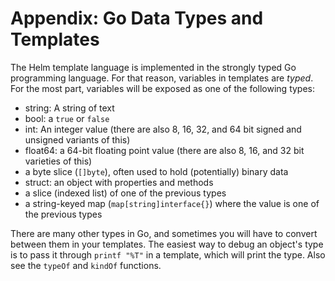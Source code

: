 # Appendix: Go Data Types and Templates

The Helm template language is implemented in the strongly typed Go programming
language. For that reason, variables in templates are _typed_. For the most
part, variables will be exposed as one of the following types:

- string: A string of text
- bool: a `true` or `false`
- int: An integer value (there are also 8, 16, 32, and 64 bit signed and
  unsigned variants of this)
- float64: a 64-bit floating point value (there are also 8, 16, and 32 bit
  varieties of this)
- a byte slice (`[]byte`), often used to hold (potentially) binary data
- struct: an object with properties and methods
- a slice (indexed list) of one of the previous types
- a string-keyed map (`map[string]interface{}`) where the value is one of the
  previous types

There are many other types in Go, and sometimes you will have to convert between
them in your templates. The easiest way to debug an object's type is to pass it
through `printf "%T"` in a template, which will print the type. Also see the
`typeOf` and `kindOf` functions.
